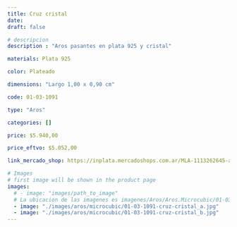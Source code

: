```yaml
---
title: Cruz cristal
date: 
draft: false

# descripcion
description : "Aros pasantes en plata 925 y cristal"

materials: Plata 925

color: Plateado

dimensions: "Largo 1,00 x 0,90 cm"

code: 01-03-1091

type: "Aros"

categories: []

price: $5.940,00

price_eftvo: $5.052,00

link_mercado_shop: https://inplata.mercadoshops.com.ar/MLA-1113262645-aros-en-plata-y-cristal-cruz-cristal-comunión-_JM

# Images
# first image will be shown in the product page
images:
  # - image: "images/path_to_image"
  # La ubicacion de las imagenes es imagenes/Aros/Aros.Microcubic/01-03-1091-cruz-cristal
  - image: "./images/aros/microcubic/01-03-1091-cruz-cristal_a.jpg"
  - image: "./images/aros/microcubic/01-03-1091-cruz-cristal_b.jpg"
---
```

